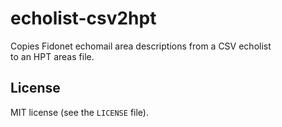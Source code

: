# echolist-csv2hpt
Copies Fidonet echomail area descriptions from a CSV echolist to an HPT areas file.

## License

MIT license (see the `LICENSE` file).

